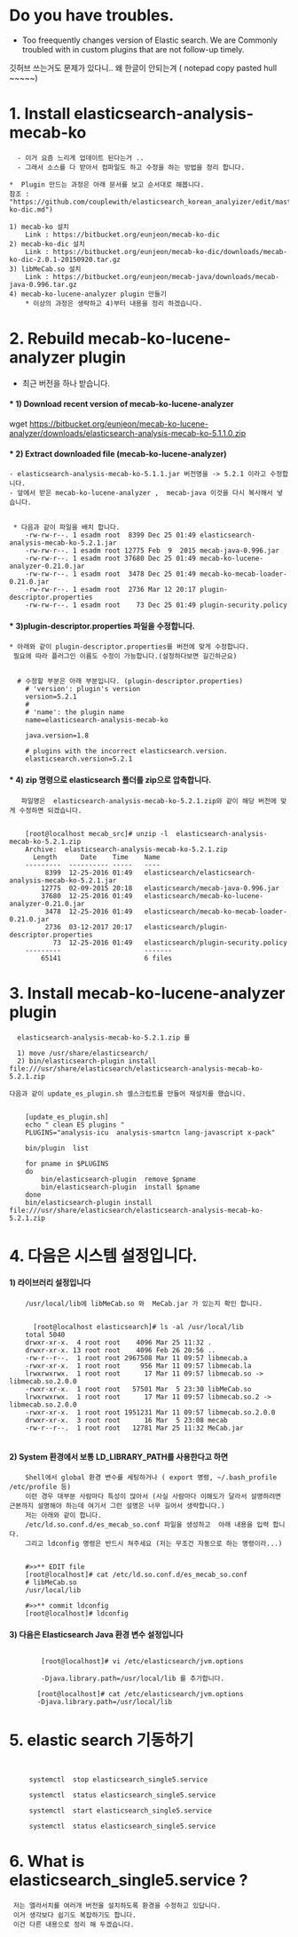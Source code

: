 
  # Do you have troubles.

  * Too freequently changes version of  Elastic search.
    We are Commonly troubled with in custom plugins that are not follow-up timely.

   깃허브 쓰는거도 문제가 있다니..
    왜 한글이 안되는겨 ( notepad copy pasted hull    ~~~~~)
	
	
	
# 1. Install elasticsearch-analysis-mecab-ko
	  - 이거 요즘 느리게 업데이트 된다는거 ..
	  - 그래서 소스를 다 받아서 컴파일도 하고 수정을 하는 방법을 정리 합니다.
  
    *  Plugin 만드는 과정은 아래 문서를 보고 순서대로 해봅니다.
    참조 : "https://github.com/couplewith/elasticsearch_korean_analyizer/edit/master/README.1.install_mecab-ko-dic.md")
	 
    1) mecab-ko 설치
        Link : https://bitbucket.org/eunjeon/mecab-ko-dic
    2) mecab-ko-dic 설치
        Link : https://bitbucket.org/eunjeon/mecab-ko-dic/downloads/mecab-ko-dic-2.0.1-20150920.tar.gz
    3) libMeCab.so 설치
        Link : https://bitbucket.org/eunjeon/mecab-java/downloads/mecab-java-0.996.tar.gz  
    4) mecab-ko-lucene-analyzer plugin 만들기
        * 이상의 과정은 생략하고 4)부터 내용을 정리 하겠습니다.


# 2. Rebuild mecab-ko-lucene-analyzer plugin	  

   - 최근 버전을 하나 받습니다.
	
####	* 1) Download recent version of mecab-ko-lucene-analyzer
   wget https://bitbucket.org/eunjeon/mecab-ko-lucene-analyzer/downloads/elasticsearch-analysis-mecab-ko-5.1.1.0.zip

  
####  * 2) Extract downloaded file (mecab-ko-lucene-analyzer)

    - elasticsearch-analysis-mecab-ko-5.1.1.jar 버전명을 -> 5.2.1 이라고 수정합니다.
    - 앞에서 받은 mecab-ko-lucene-analyzer ,  mecab-java 이것을 다시 복사해서 넣습니다.
 

<pre><code>
 * 다음과 같이 파일을 배치 합니다.
	-rw-rw-r--. 1 esadm root  8399 Dec 25 01:49 elasticsearch-analysis-mecab-ko-5.2.1.jar
	-rw-rw-r--. 1 esadm root 12775 Feb  9  2015 mecab-java-0.996.jar
	-rw-rw-r--. 1 esadm root 37680 Dec 25 01:49 mecab-ko-lucene-analyzer-0.21.0.jar
	-rw-rw-r--. 1 esadm root  3478 Dec 25 01:49 mecab-ko-mecab-loader-0.21.0.jar
	-rw-rw-r--. 1 esadm root  2736 Mar 12 20:17 plugin-descriptor.properties
	-rw-rw-r--. 1 esadm root    73 Dec 25 01:49 plugin-security.policy
</code></pre>


#### * 3)plugin-descriptor.properties 파일을 수정합니다.
	   
	* 아래와 같이 plugin-descriptor.properties를 버전에 맞게 수정합니다.
	 필요에 따라 플러그인 이름도 수정이 가능합니다.(설정하다보면 길긴하군요) 

<pre><code>
  # 수정할 부분은 아래 부분입니다. (plugin-descriptor.properties)
	# 'version': plugin's version
	version=5.2.1
	#
	# 'name': the plugin name
	name=elasticsearch-analysis-mecab-ko
	
	java.version=1.8

	# plugins with the incorrect elasticsearch.version.
	elasticsearch.version=5.2.1
</code></pre>




#### * 4) zip 명령으로 elasticsearch 폴더를 zip으로 압축합니다. 
       파일명은  elasticsearch-analysis-mecab-ko-5.2.1.zip와 같이 해당 버전에 맞게 수정하면 되겠습니다.

<pre><code>	
	[root@localhost mecab_src]# unzip -l  elasticsearch-analysis-mecab-ko-5.2.1.zip
	Archive:  elasticsearch-analysis-mecab-ko-5.2.1.zip
	  Length      Date    Time    Name
	---------  ---------- -----   ----
		 8399  12-25-2016 01:49   elasticsearch/elasticsearch-analysis-mecab-ko-5.2.1.jar
		12775  02-09-2015 20:18   elasticsearch/mecab-java-0.996.jar
		37680  12-25-2016 01:49   elasticsearch/mecab-ko-lucene-analyzer-0.21.0.jar
		 3478  12-25-2016 01:49   elasticsearch/mecab-ko-mecab-loader-0.21.0.jar
		 2736  03-12-2017 20:17   elasticsearch/plugin-descriptor.properties
		   73  12-25-2016 01:49   elasticsearch/plugin-security.policy
	---------                     -------
		65141                     6 files
</code></pre>	


# 3. Install mecab-ko-lucene-analyzer plugin	  
      elasticsearch-analysis-mecab-ko-5.2.1.zip 를 
	  
	  1) move /usr/share/elasticsearch/
	  2) bin/elasticsearch-plugin install file:///usr/share/elasticsearch/elasticsearch-analysis-mecab-ko-5.2.1.zip
	  
	다음과 같이 update_es_plugin.sh 셀스크립트를 만들어 재설치를 했습니다.

<pre><code>	
	[update_es_plugin.sh]
	echo " clean ES plugins "
	PLUGINS="analysis-icu  analysis-smartcn lang-javascript x-pack"

	bin/plugin  list

	for pname in $PLUGINS
	do
		bin/elasticsearch-plugin  remove $pname
		bin/elasticsearch-plugin  install $pname
	done
	bin/elasticsearch-plugin install file:///usr/share/elasticsearch/elasticsearch-analysis-mecab-ko-5.2.1.zip
</code></pre>



# 4. 다음은 시스템 설정입니다.

####  1) 라이브러리 설정입니다
	    /usr/local/lib에 libMeCab.so 와  MeCab.jar 가 있는지 확인 합니다.

<pre><code>			
	  [root@localhost elasticsearch]# ls -al /usr/local/lib
	total 5040
	drwxr-xr-x.  4 root root    4096 Mar 25 11:32 .
	drwxr-xr-x. 13 root root    4096 Feb 26 20:56 ..
	-rw-r--r--.  1 root root 2967508 Mar 11 09:57 libmecab.a
	-rwxr-xr-x.  1 root root     956 Mar 11 09:57 libmecab.la
	lrwxrwxrwx.  1 root root      17 Mar 11 09:57 libmecab.so -> libmecab.so.2.0.0
	-rwxr-xr-x.  1 root root   57501 Mar  5 23:30 libMeCab.so
	lrwxrwxrwx.  1 root root      17 Mar 11 09:57 libmecab.so.2 -> libmecab.so.2.0.0
	-rwxr-xr-x.  1 root root 1951231 Mar 11 09:57 libmecab.so.2.0.0
	drwxr-xr-x.  3 root root      16 Mar  5 23:08 mecab
	-rw-r--r--.  1 root root   12781 Mar 25 11:32 MeCab.jar
 </code></pre>


#### 2) System 환경에서 보통 LD_LIBRARY_PATH를 사용한다고 하면
	    Shell에서 global 환경 변수를 세팅하거나 ( export 명령, ~/.bash_profile /etc/profile 등)
		이런 경우 대부분 사람마다 특성이 많아서 (사실 사람마다 이해도가 달라서 설명하려면 근본까지 설명해야 하는데 여기서 그런 설명은 너무 길어서 생략합니다.)
		저는 아래와 같이 합니다.
		/etc/ld.so.conf.d/es_mecab_so.conf 파일을 생성하고  아래 내용을 입력 합니다.
		그리고 ldconfig 명령은 반드시 쳐주세요 (저는 무조건 자동으로 하는 명령이라...)

<pre><code>		
	#>>** EDIT file
	[root@localhost]# cat /etc/ld.so.conf.d/es_mecab_so.conf
	# libMeCab.so
	/usr/local/lib

	#>>** commit ldconfig
	[root@localhost]# ldconfig
</code></pre>



#### 3) 다음은 Elasticsearch Java 환경 변수 설정입니다 

<pre><code>	
	    [root@localhost]# vi /etc/elasticsearch/jvm.options
		 
	    -Djava.library.path=/usr/local/lib 를 추가합니다.
	   
	   [root@localhost]# cat /etc/elasticsearch/jvm.options
	   -Djava.library.path=/usr/local/lib
</code></pre>	   


  
# 5. elastic search  기동하기

<pre><code>	

	 systemctl  stop elasticsearch_single5.service

	 systemctl  status elasticsearch_single5.service

	 systemctl  start elasticsearch_single5.service

	 systemctl  status elasticsearch_single5.service
</code></pre>	   



# 6. What is elasticsearch_single5.service ?
     저는 엘라서치를 여러개 버전을 설치하도록 환경을 수정하고 있답니다.
	 이거 생각보다 쉽기도 복잡하기도 합니다.
	 이건 다른 내용으로 정리 해 두겠습니다.
   

